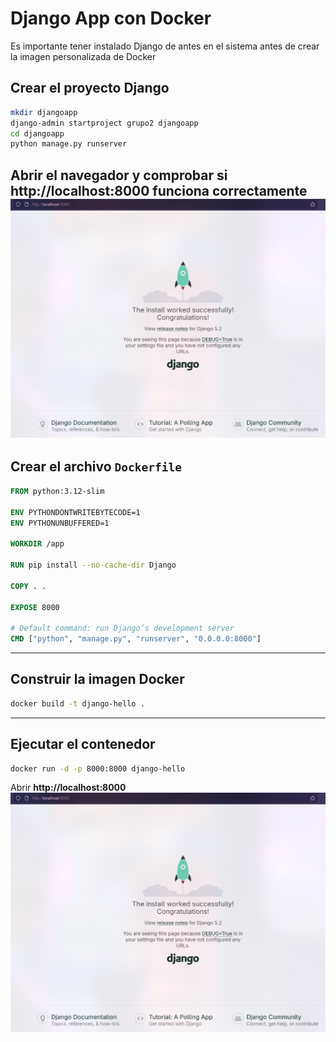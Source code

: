 # Django App con Docker
Es importante tener instalado Django de antes en el sistema antes de crear la imagen personalizada de Docker
## Crear el proyecto Django

```bash
mkdir djangoapp
django-admin startproject grupo2 djangoapp
cd djangoapp
python manage.py runserver
```

Abrir el navegador y comprobar si **http://localhost:8000** funciona correctamente
![alt text](./images/image.png)
---

## Crear el archivo `Dockerfile`


```dockerfile
FROM python:3.12-slim

ENV PYTHONDONTWRITEBYTECODE=1
ENV PYTHONUNBUFFERED=1

WORKDIR /app

RUN pip install --no-cache-dir Django

COPY . .

EXPOSE 8000

# Default command: run Django’s development server
CMD ["python", "manage.py", "runserver", "0.0.0.0:8000"]
```

---

## Construir la imagen Docker

```bash
docker build -t django-hello .
```

---

## Ejecutar el contenedor

```bash
docker run -d -p 8000:8000 django-hello
```

Abrir **http://localhost:8000**
![alt text](./images/image.png)

